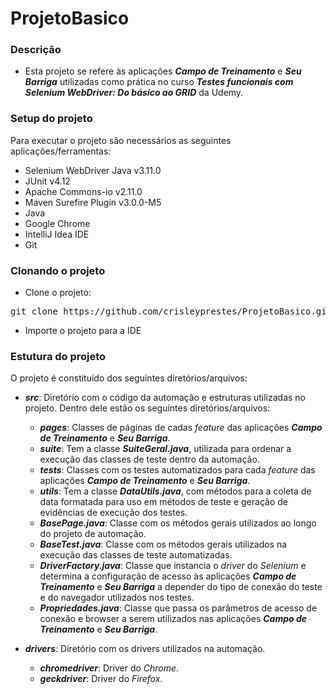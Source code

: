 # ProjetoBasico


### Descrição

- Esta projeto se refere às aplicações **_Campo de Treinamento_** e **_Seu Barriga_** utilizadas como prática no curso **_Testes funcionais com Selenium WebDriver: Do básico ao GRID_** da Udemy.

### Setup do projeto

Para executar o projeto são necessários as seguintes aplicações/ferramentas:

- Selenium WebDriver Java v3.11.0
- JUnit v4.12
- Apache Commons-io v2.11.0
- Maven Surefire Plugin v3.0.0-M5
- Java
- Google Chrome
- IntelliJ Idea IDE
- Git

### Clonando o projeto

- Clone o projeto:
<pre>git clone https://github.com/crisleyprestes/ProjetoBasico.git</pre>

- Importe o projeto para a IDE

### Estutura do projeto

O projeto é constituído dos seguintes diretórios/arquivos:

- **_src_**: Diretório com o código da automação e estruturas utilizadas no projeto. Dentro dele estão os seguintes diretórios/arquivos:
  - **_pages_**: Classes de páginas de cadas _feature_ das aplicações **_Campo de Treinamento_** e **_Seu Barriga_**.
  - **_suite_**: Tem a classe **_SuiteGeral.java_**, utilizada para ordenar a execução das classes de teste dentro da automação.
  - **_tests_**: Classes com os testes automatizados para cada _feature_ das aplicações **_Campo de Treinamento_** e **_Seu Barriga_**.
  - **_utils_**: Tem a classe **_DataUtils.java_**, com métodos para a coleta de data formatada para uso em métodos de teste e geração de evidências de execução dos testes.
  - **_BasePage.java_**: Classe com os métodos gerais utilizados ao longo do projeto de automação.
  - **_BaseTest.java_**: Classe com os métodos gerais utilizados na execução das classes de teste automatizadas.
  - **_DriverFactory.java_**: Classe que instancia o _driver_ do _Selenium_ e determina a configuração de acesso às aplicações **_Campo de Treinamento_** e **_Seu Barriga_** a depender do tipo de conexão do teste e do navegador utilizados nos testes.
  - **_Propriedades.java_**: Classe que passa os parâmetros de acesso de conexão e browser a serem utilizados nas aplicações **_Campo de Treinamento_** e **_Seu Barriga_**.

- **_drivers_**: Diretório com os drivers utilizados na automação.
  - **_chromedriver_**: Driver do _Chrome_.
  - **_geckdriver_**: Driver do _Firefox_.
